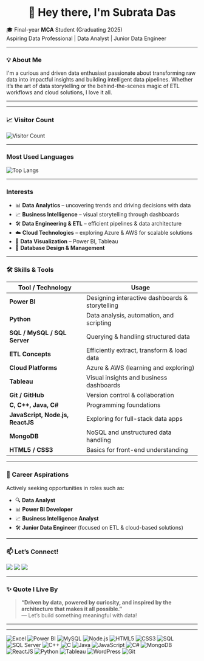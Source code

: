 <h1 align="center">👋 Hey there, I'm Subrata Das</h1>

🎓 Final-year **MCA** Student (Graduating 2025)  
   Aspiring Data Professional | Data Analyst | Junior Data Engineer  

---

### 💡 About Me
I'm a curious and driven data enthusiast passionate about transforming raw data into impactful insights and building intelligent data pipelines. Whether it’s the art of data storytelling or the behind-the-scenes magic of ETL workflows and cloud solutions, I love it all.

---
---

### 📈 Visitor Count

![Visitor Count](https://profile-counter.glitch.me/GITSUBRATA/count.svg)

---

###  Most Used Languages

![Top Langs](https://github-readme-stats.vercel.app/api/top-langs/?username=GITSUBRATA&layout=compact&theme=blue-green)

---


###  Interests
- 📊 **Data Analytics** – uncovering trends and driving decisions with data  
- 📈 **Business Intelligence** – visual storytelling through dashboards  
- 🛠️ **Data Engineering & ETL** – efficient pipelines & data architecture  
- ☁️ **Cloud Technologies** – exploring Azure & AWS for scalable solutions  
- 🎨 **Data Visualization** – Power BI, Tableau  
- 🔐 **Database Design & Management**

---

### 🛠️ Skills & Tools

| Tool / Technology | Usage |
|-------------------|--------|
| **Power BI** | Designing interactive dashboards & storytelling |
| **Python** | Data analysis, automation, and scripting |
| **SQL / MySQL / SQL Server** | Querying & handling structured data |
| **ETL Concepts** | Efficiently extract, transform & load data |
| **Cloud Platforms** | Azure & AWS (learning and exploring) |
| **Tableau** | Visual insights and business dashboards |
| **Git / GitHub** | Version control & collaboration |
| **C, C++, Java, C#** | Programming foundations |
| **JavaScript, Node.js, ReactJS** | Exploring for full-stack data apps |
| **MongoDB** | NoSQL and unstructured data handling |
| **HTML5 / CSS3** | Basics for front-end understanding |

---

### 💼 Career Aspirations

Actively seeking opportunities in roles such as:

- 🔍 **Data Analyst**  
- 📊 **Power BI Developer**  
- 📈 **Business Intelligence Analyst**  
- 🛠️ **Junior Data Engineer** (focused on ETL & cloud-based solutions)

---

### 📫 Let’s Connect!

<p align="left">
  <a href="mailto:subratasd4090@gmail.com"><img src="https://img.shields.io/badge/Gmail-D14836?style=for-the-badge&logo=gmail&logoColor=white" /></a>
  <a href="https://www.linkedin.com/in/subrata-das-30b7262ba" target="_blank"><img src="https://img.shields.io/badge/LinkedIn-0A66C2?style=for-the-badge&logo=linkedin&logoColor=white" /></a>
  <a href="https://github.com/GITSUBRATA" target="_blank"><img src="https://img.shields.io/badge/GitHub-181717?style=for-the-badge&logo=github&logoColor=white" /></a>
</p>

---

### ✨ Quote I Live By

> **“Driven by data, powered by curiosity, and inspired by the architecture that makes it all possible.”**  
> — Let’s build something meaningful with data!

---



---



<p align="left">
  <img src="https://img.icons8.com/color/48/000000/microsoft-excel-2019--v1.png" alt="Excel" />
  <img src="https://img.icons8.com/color/48/000000/power-bi.png" alt="Power BI" />
  <img src="https://img.icons8.com/fluency/48/000000/mysql-logo.png" alt="MySQL" />
  <img src="https://img.icons8.com/color/48/000000/nodejs.png" alt="Node.js" />
  <img src="https://img.icons8.com/color/48/000000/html-5--v1.png" alt="HTML5" />
  <img src="https://img.icons8.com/color/48/000000/css3.png" alt="CSS3" />
  <img src="https://img.icons8.com/external-flat-juicy-fish/48/000000/external-sql-coding-and-development-flat-flat-juicy-fish.png" alt="SQL" />
  <img src="https://img.icons8.com/color/48/000000/microsoft-sql-server.png" alt="SQL Server" />
  <img src="https://img.icons8.com/color/48/000000/c-plus-plus-logo.png" alt="C++" />
  <img src="https://img.icons8.com/color/48/000000/c-programming.png" alt="C" />
  <img src="https://img.icons8.com/color/48/000000/java-coffee-cup-logo.png" alt="Java" />
  <img src="https://img.icons8.com/color/48/000000/javascript--v1.png" alt="JavaScript" />
  <img src="https://img.icons8.com/color/48/000000/c-sharp-logo.png" alt="C#" />
  <img src="https://img.icons8.com/color/48/000000/mongodb.png" alt="MongoDB" />
  <img src="https://img.icons8.com/officel/48/react.png" alt="ReactJS" />
  <img src="https://img.icons8.com/color/48/000000/python.png" alt="Python" />
  <img src="https://img.icons8.com/color/48/000000/tableau-software.png" alt="Tableau" />
  <img src="https://img.icons8.com/color/48/000000/wordpress.png" alt="WordPress" />
  <img src="https://img.icons8.com/color/48/000000/git.png" alt="Git" />
</p>


